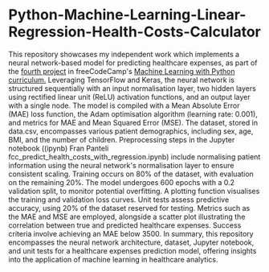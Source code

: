 # Python-Machine-Learning-Linear-Regression-Health-Costs-Calculator
This repository showcases my independent work which implements a neural network-based model for predicting healthcare expenses, as part of the [fourth project](https://www.freecodecamp.org/learn/machine-learning-with-python/machine-learning-with-python-projects/linear-regression-health-costs-calculator) in freeCodeCamp's [Machine Learning with Python curriculum.](https://www.freecodecamp.org/learn/machine-learning-with-python/#how-neural-networks-work) Leveraging TensorFlow and Keras, the neural network is structured sequentially with an input normalisation layer, two hidden layers using rectified linear unit (ReLU) activation functions, and an output layer with a single node. The model is compiled with a Mean Absolute Error (MAE) loss function, the Adam optimisation algorithm (learning rate: 0.001), and metrics for MAE and Mean Squared Error (MSE). The dataset, stored in data.csv, encompasses various patient demographics, including sex, age, BMI, and the number of children. Preprocessing steps in the Jupyter notebook ((ipynb) Fran Panteli fcc_predict_health_costs_with_regression.ipynb) include normalising patient information using the neural network's normalisation layer to ensure consistent scaling. Training occurs on 80% of the dataset, with evaluation on the remaining 20%. The model undergoes 600 epochs with a 0.2 validation split, to monitor potential overfitting. A plotting function visualises the training and validation loss curves. Unit tests assess predictive accuracy, using 20% of the dataset reserved for testing. Metrics such as the MAE and MSE are employed, alongside a scatter plot illustrating the correlation between true and predicted healthcare expenses. Success criteria involve achieving an MAE below 3500. In summary, this repository encompasses the neural network architecture, dataset, Jupyter notebook, and unit tests for a healthcare expenses prediction model, offering insights into the application of machine learning in healthcare analytics.

